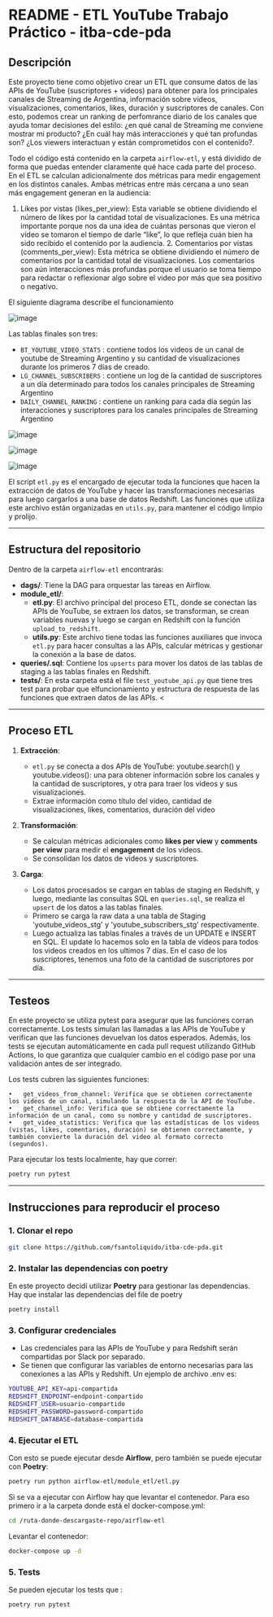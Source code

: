 # README - ETL YouTube Trabajo Práctico - itba-cde-pda


## Descripción

Este proyecto tiene como objetivo crear un ETL que consume datos de las APIs de YouTube (suscriptores + videos) para obtener para los principales canales de Streaming de Argentina, información sobre videos, visualizaciones, comentarios, likes, duración y suscriptores de canales. Con esto, podemos crear un ranking de perfomrance diario de los canales que ayuda tomar decisiones del estilo: ¿en qué canal de Streaming me conviene mostrar mi producto? ¿En cuál hay más interacciones y qué tan profundas son? ¿Los viewers interactuan y están comprometidos con el contenido?. 

Todo el código está contenido en la carpeta `airflow-etl`, y está dividido de forma que puedas entender claramente qué hace cada parte del proceso.
En el ETL se calculan adicionalmente dos métricas para medir engagement en los distintos canales. Ambas métricas entre más cercana a uno sean más engagement generan en la audiencia:

  1.	Likes por vistas (likes_per_view): Esta variable se obtiene dividiendo el número de likes por la cantidad total de visualizaciones. Es una métrica importante porque nos da una idea de cuántas personas que vieron el video se tomaron el tiempo de darle “like”, lo que refleja cuán bien ha sido recibido el contenido por la audiencia.
	2.	Comentarios por vistas (comments_per_view): Esta métrica se obtiene dividiendo el número de comentarios por la cantidad total de visualizaciones. Los comentarios son aún interacciones más profundas porque el usuario se toma tiempo para redactar o reflexionar algo sobre el video por más que sea positivo o negativo.

El siguiente diagrama describe el funcionamiento

![image](https://github.com/user-attachments/assets/b18ae8b6-439b-45de-a64c-6af99e27f209)


Las tablas finales son tres:
  - `BT_YOUTUBE_VIDEO_STATS` : contiene todos los videos de un canal de youtube de Streaming Argentino y su cantidad de visualizaciones durante los primeros 7 días de creado. 
  - `LG_CHANNEL_SUBSCRIBERS` : contiene un log de la cantidad de suscriptores a un día determinado para todos los canales principales de Streaming Argentino
  - `DAILY_CHANNEL_RANKING` : contiene un ranking para cada día según las interacciones y suscriptores para los canales principales de Streaming Argentino

![image](https://github.com/user-attachments/assets/11e19d99-2f86-4572-ac68-c893de7327ab)

![image](https://github.com/user-attachments/assets/37799d9f-ea94-49b4-bc77-0e4b592a2855)

![image](https://github.com/user-attachments/assets/cdf7e39c-bd78-465e-abcd-30a6f6e3805f)



El script `etl.py` es el encargado de ejecutar toda la funciones que hacen la extracción de datos de YouTube y hacer las transformaciones necesarias para luego cargarlos a una base de datos Redshift. Las funciones que utiliza este archivo están organizadas en `utils.py`, para mantener el código limpio y prolijo.


---

## Estructura del repositorio

Dentro de la carpeta `airflow-etl` encontrarás:

- **dags/**: Tiene la DAG para orquestar las tareas en Airflow.
- **module_etl/**:
  - **etl.py**: El archivo principal del proceso ETL, donde se conectan las APIs de YouTube, se extraen los datos, se transforman, se crean variables nuevas y luego se cargan en Redshift con la función `upload_to_redshift`.
  - **utils.py**: Este archivo tiene todas las funciones auxiliares que invoca `etl.py` para hacer consultas a las APIs, calcular métricas y gestionar la conexión a la base de datos.
- **queries/<upsert>.sql**: Contiene los `upserts` para mover los datos de las tablas de staging a las tablas finales en Redshift.
- **tests/**: En esta carpeta está el file `test_youtube_api.py` que tiene tres test para probar que elfuncionamiento y estructura de respuesta de las funciones que extraen datos de las APIs. <

---

## Proceso ETL

1. **Extracción**: 
   - `etl.py` se conecta a dos APIs de YouTube: youtube.search() y  youtube.videos(): una para obtener información sobre los canales y la cantidad de suscriptores, y otra para traer los videos y sus visualizaciones.
   - Extrae información como título del video, cantidad de visualizaciones, likes, comentarios, duración del video

2. **Transformación**:
   - Se calculan métricas adicionales como **likes per view** y **comments per view** para medir el **engagement** de los videos.
   - Se consolidan los datos de videos y suscriptores.

3. **Carga**:
   - Los datos procesados se cargan en tablas de staging en Redshift, y luego, mediante las consultas SQL en `queries.sql`, se realiza el `upsert` de los datos a las tablas finales.
   - Primero se carga la raw data a una tabla de Staging 'youtube_videos_stg' y 'youtube_subscribers_stg' respectivamente.
   - Luego actualiza las tablas finales a través de un UPDATE e INSERT en SQL. El update lo hacemos solo en la tabla de videos para todos los videos creados en los ultimos 7 días. En el caso de los suscriptores, tenemos una foto de la cantidad de suscriptores por día.   
---

## Testeos

En este proyecto se utiliza pytest para asegurar que las funciones corran correctamente. Los tests simulan las llamadas a las APIs de YouTube y verifican que las funciones devuelvan los datos esperados. Además, los tests se ejecutan automáticamente en cada pull request utilizando GitHub Actions, lo que garantiza que cualquier cambio en el código pase por una validación antes de ser integrado.

Los tests cubren las siguientes funciones:

	•	get_videos_from_channel: Verifica que se obtienen correctamente los videos de un canal, simulando la respuesta de la API de YouTube.
	•	get_channel_info: Verifica que se obtiene correctamente la información de un canal, como su nombre y cantidad de suscriptores.
	•	get_video_statistics: Verifica que las estadísticas de los videos (vistas, likes, comentarios, duración) se obtienen correctamente, y también convierte la duración del video al formato correcto (segundos).

Para ejecutar los tests localmente, hay que correr:

```bash
poetry run pytest
```

---
## Instrucciones para reproducir el proceso

### 1. Clonar el repo

```bash
git clone https://github.com/fsantoliquido/itba-cde-pda.git
```

### 2. Instalar las dependencias con poetry

En este proyecto decidí utilizar **Poetry** para gestionar las dependencias. Hay que instalar las dependencias del file de poetry
```bash
poetry install
```

### 3. Configurar credenciales

- Las credenciales para las APIs de YouTube y para Redshift serán compartidas por Slack por separado.
- Se tienen que configurar las variables de entorno necesarias para las conexiones a las APIs y Redshift.
Un ejemplo de archivo .env es:

```bash
YOUTUBE_API_KEY=api-compartida
REDSHIFT_ENDPOINT=endpoint-compartido
REDSHIFT_USER=usuario-compartido
REDSHIFT_PASSWORD=password-compartido
REDSHIFT_DATABASE=database-compartida
```

### 4. Ejecutar el ETL


Con esto se puede ejecutar desde **Airflow**, pero también se puede ejecutar con **Poetry**:

```bash
poetry run python airflow-etl/module_etl/etl.py
```
Si se va a ejecutar con Airflow hay que levantar el contenedor. Para eso primero ir a la carpeta donde está el docker-compose.yml:

```bash
cd /ruta-donde-descargaste-repo/airflow-etl
```

Levantar el contenedor:

```bash
docker-compose up -d
```


### 5. Tests

Se pueden ejecutar los tests que :

```bash
poetry run pytest
```
